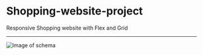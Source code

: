 # Shopping-website-project
Responsive Shopping website with Flex and Grid
************************************************
![Image of schema](https://i.postimg.cc/NGNK8Bpk/schema.jpg)
